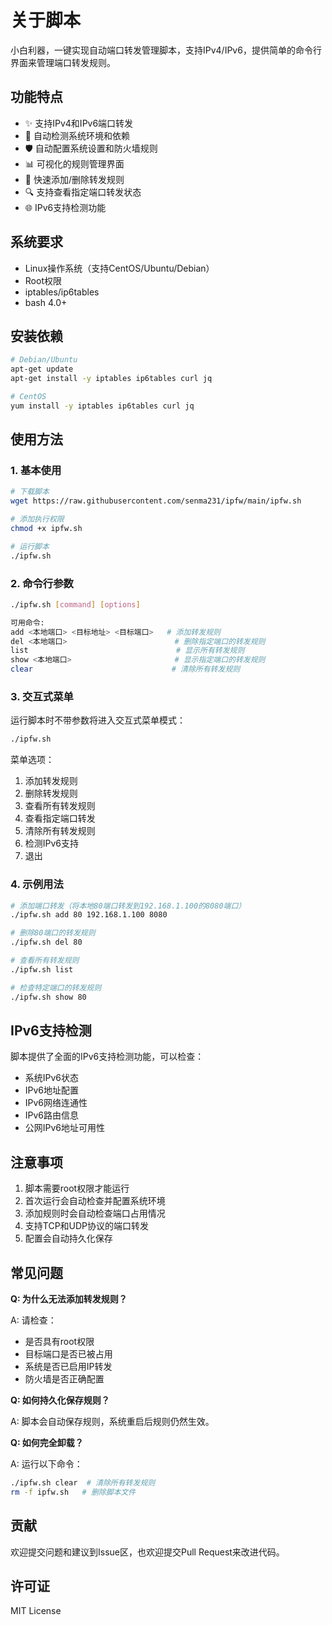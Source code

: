# 关于脚本

小白利器，一键实现自动端口转发管理脚本，支持IPv4/IPv6，提供简单的命令行界面来管理端口转发规则。

## 功能特点

- ✨ 支持IPv4和IPv6端口转发
- 🔄 自动检测系统环境和依赖
- 🛡️ 自动配置系统设置和防火墙规则
- 📊 可视化的规则管理界面
- 🚀 快速添加/删除转发规则
- 🔍 支持查看指定端口转发状态
- 🌐 IPv6支持检测功能

## 系统要求

- Linux操作系统（支持CentOS/Ubuntu/Debian）
- Root权限
- iptables/ip6tables
- bash 4.0+

## 安装依赖

```bash
# Debian/Ubuntu
apt-get update
apt-get install -y iptables ip6tables curl jq

# CentOS
yum install -y iptables ip6tables curl jq
```

## 使用方法

### 1. 基本使用

```bash
# 下载脚本
wget https://raw.githubusercontent.com/senma231/ipfw/main/ipfw.sh

# 添加执行权限
chmod +x ipfw.sh

# 运行脚本
./ipfw.sh
```

### 2. 命令行参数

```bash
./ipfw.sh [command] [options]

可用命令:
add <本地端口> <目标地址> <目标端口>   # 添加转发规则
del <本地端口>                        # 删除指定端口的转发规则
list                                 # 显示所有转发规则
show <本地端口>                       # 显示指定端口的转发规则
clear                               # 清除所有转发规则
```

### 3. 交互式菜单

运行脚本时不带参数将进入交互式菜单模式：

```bash
./ipfw.sh
```

菜单选项：

1. 添加转发规则
2. 删除转发规则
3. 查看所有转发规则
4. 查看指定端口转发
5. 清除所有转发规则
6. 检测IPv6支持
7. 退出

### 4. 示例用法

```bash
# 添加端口转发（将本地80端口转发到192.168.1.100的8080端口）
./ipfw.sh add 80 192.168.1.100 8080

# 删除80端口的转发规则
./ipfw.sh del 80

# 查看所有转发规则
./ipfw.sh list

# 检查特定端口的转发规则
./ipfw.sh show 80
```

## IPv6支持检测

脚本提供了全面的IPv6支持检测功能，可以检查：

- 系统IPv6状态
- IPv6地址配置
- IPv6网络连通性
- IPv6路由信息
- 公网IPv6地址可用性

## 注意事项

1. 脚本需要root权限才能运行
2. 首次运行会自动检查并配置系统环境
3. 添加规则时会自动检查端口占用情况
4. 支持TCP和UDP协议的端口转发
5. 配置会自动持久化保存

## 常见问题

**Q: 为什么无法添加转发规则？**

A: 请检查：

- 是否具有root权限
- 目标端口是否已被占用
- 系统是否已启用IP转发
- 防火墙是否正确配置

**Q: 如何持久化保存规则？**

A: 脚本会自动保存规则，系统重启后规则仍然生效。

**Q: 如何完全卸载？**

A: 运行以下命令：

```bash
./ipfw.sh clear  # 清除所有转发规则
rm -f ipfw.sh   # 删除脚本文件
```

## 贡献

欢迎提交问题和建议到Issue区，也欢迎提交Pull Request来改进代码。

## 许可证

MIT License
